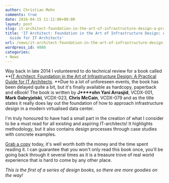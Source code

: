 ```yaml
---
author: Christian Mohn
comments: true
date: 2016-04-15 11:12:00+00:00
layout: post
slug: it-architect-foundation-in-the-art-of-infrastructure-design-a-practical-guide-for-it-architects
title: 'IT Architect: Foundation in the Art of Infrastructure Design: A Practical
  Guide for IT Architects'
url: /news/it-architect-foundation-in-the-art-of-infrastructure-design-a-practical-guide-for-it-architects/
wordpress_id: 4080
categories:
- News
---
```


Way back in late 2014 I volunteered to do technical review for a book called **[IT Architect: Foundation in the Art of Infrastructure Design: A Practical Guide for IT Architects](https://www.lulu.com/shop/search.ep?keyWords=arrasjid&type=). **Due to a lot of unforeseen events, the book has been delayed quite a bit, but it's finally available as hardcopy, paperback and eBook! The book is written by **J****ohn Yani Arrasjid**, VCDX-001, **Mark Gabryjelski**, VCDX-023, **Chris McCain**, VCDX-079 and as the title states it really does lay out the foundation of how to approach infrastructure design in a modern virtualised data center.
<!--more-->

I'm truly honoured to have had a small part in the creation of what I consider to be a must read for all existing and aspiring IT-architects! It highlights methodology, but it also contains design processes through case studies with concrete examples.

[Grab a copy](https://www.lulu.com/shop/search.ep?keyWords=arrasjid&type=) today, it's well worth both the money and the time spent reading it. I can guarantee that you won't only read this book once, you'll be going back through it several times as it is a treasure trove of real world experience that is hard to come by any other place.



_This is the first of a series of design books, so there are more goodies on the way!_
